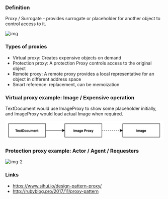 ### Definition

Proxy / Surrogate - provides surrogate or placeholder for another object to control access to it.

![img](https://bogdanvlviv.com/images/posts/ruby/patterns/design-patterns-in-ruby/proxy_pattern.png)

### Types of proxies

- Virtual proxy: Creates expensive objects on demand
- Protection proxy: A protection Proxy controls access to the original object
- Remote proxy: A remote proxy provides a local representative for an object in different address space
- Smart reference: replacement, can be memoization

### Virtual proxy example: Image / Expensive operation

TextDocument would use ImageProxy to show some placeholder initially, and ImageProxy would load actual Image when required.

![img-1](image_proxy.png)

### Protection proxy example: Actor / Agent / Requesters

![img-2](https://www.sihui.io/wp-content/uploads/2018/01/img_5a4dc32163a00.png)

### Links
- https://www.sihui.io/design-pattern-proxy/
- http://rubyblog.pro/2017/11/proxy-pattern
